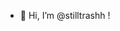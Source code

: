 - 👋 Hi, I’m @stilltrashh !

<!---
stilltrashh/stilltrashh is a ✨ special ✨ repository because its `README.md` (this file) appears on your GitHub profile.
You can click the Preview link to take a look at your changes.
--->
